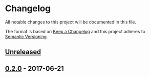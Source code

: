 # Changelog
All notable changes to this project will be documented in this file.

The format is based on [Keep a Changelog](http://keepachangelog.com/en/1.0.0/)
and this project adheres to [Semantic Versioning](http://semver.org/spec/v2.0.0.html).

## [Unreleased](https://github.com/pusher/pusher-chat-api-swift/compare/0.2.0...HEAD)

## [0.2.0](https://github.com/pusher/pusher-chat-api-swift/compare/0.1.28...0.2.0) - 2017-06-21
